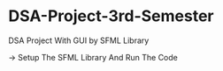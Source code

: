 # DSA-Project-3rd-Semester


DSA Project With GUI by SFML Library


-> Setup The SFML Library And Run The Code 
